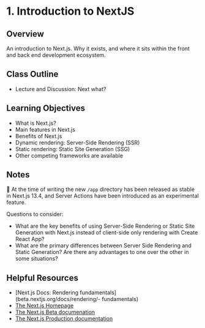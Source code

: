 # 1. Introduction to NextJS

## Overview

An introduction to Next.js. Why it exists, and where it sits within the front and back end development ecosystem.

## Class Outline

- Lecture and Discussion: Next what?

## Learning Objectives

- What is Next.js?
- Main features in Next.js
- Benefits of Next.js
- Dynamic rendering: Server-Side Rendering (SSR)
- Static rendering: Static Site Generation (SSG)
- Other competing frameworks are available

## Notes

📝 At the time of writing the new `/app` directory has been released as stable in Next.js 13.4, and Server Actions have been introduced as an experimental feature.

Questions to consider:

- What are the key benefits of using Server-Side Rendering or Static Site Generation with Next.js instead of client-side only rendering with Create React App?
- What are the primary differences between Server Side Rendering and Static Generation? Are there any advantages to one over the other in some situations?

## Helpful Resources

- [Next.js Docs: Rendering fundamentals](beta.nextjs.org/docs/rendering/- fundamentals)
- [The Next.js Homepage](https://nextjs.org/)
- [The Next.js Beta documenation](https://beta.nextjs.org/docs)
- [The Next.js Production documentation](https://nextjs.org/docs/getting-started)
